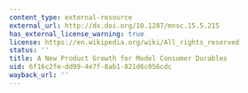 ```yaml
---
content_type: external-resource
external_url: http://dx.doi.org/10.1287/mnsc.15.5.215
has_external_license_warning: true
license: https://en.wikipedia.org/wiki/All_rights_reserved
status: ''
title: A New Product Growth for Model Consumer Durables
uid: 6f16c2fe-dd99-4e7f-8ab1-821d6c056cdc
wayback_url: ''
---
```

